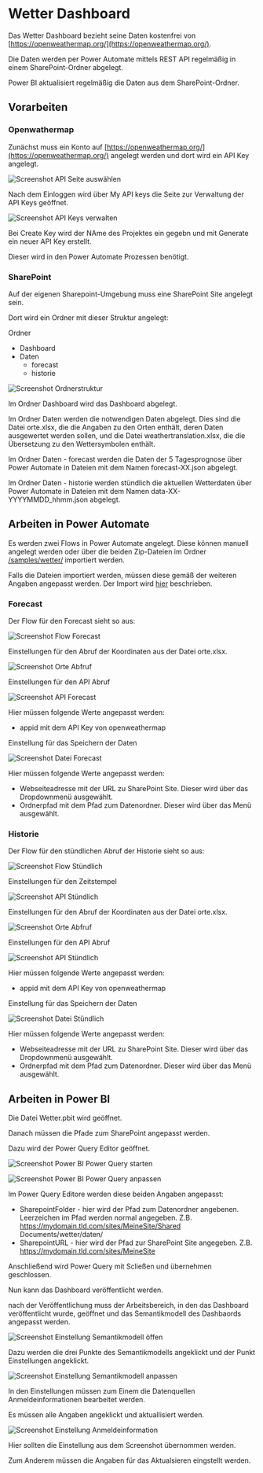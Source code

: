 # Wetter Dashboard

Das Wetter Dashboard bezieht seine Daten kostenfrei von [https://openweathermap.org/](https://openweathermap.org/).

Die Daten werden per Power Automate mittels REST API regelmäßig in einem SharePoint-Ordner abgelegt.

Power BI aktualisiert regelmäßig die Daten aus dem SharePoint-Ordner.

## Vorarbeiten

### Openwathermap

Zunächst muss ein Konto auf [https://openweathermap.org/](https://openweathermap.org/) angelegt werden und dort wird ein API Key angelegt.

![Screenshot API Seite auswählen](/sources/wetter-API-Key-Menue.png)

Nach dem Einloggen wird über My API keys die Seite zur Verwaltung der API Keys geöffnet.

![Screenshot API Keys verwalten](/sources/wetter-API-Key-Seite.png)

Bei Create Key wird der NAme des Projektes ein gegebn und mit Generate ein neuer API Key erstellt.

Dieser wird in den Power Automate Prozessen benötigt.

### SharePoint

Auf der eigenen Sharepoint-Umgebung muss eine SharePoint Site angelegt sein. 

Dort wird ein Ordner mit dieser Struktur angelegt:

Ordner
- Dashboard
- Daten
    - forecast
    - historie

![Screenshot Ordnerstruktur](/sources/wetter-ordnerstruktur.png)

Im Ordner Dashboard wird das Dashboard abgelegt.

Im Ordner Daten werden die notwendigen Daten abgelegt.
Dies sind die Datei orte.xlsx, die die Angaben zu den Orten enthält, deren Daten ausgewertet werden sollen, und die Datei weathertranslation.xlsx, die die Übersetzung zu den Wettersymbolen enthält.

Im Ordner Daten - forecast werden die Daten der 5 Tagesprognose über Power Automate in Dateien mit dem Namen forecast-XX.json abgelegt.

Im Ordner Daten - historie werden stündlich die aktuellen Wetterdaten über Power Automate in Dateien mit dem Namen data-XX-YYYYMMDD_hhmm.json abgelegt.

## Arbeiten in Power Automate

Es werden zwei Flows in Power Automate angelegt. Diese können manuell angelegt werden oder über die beiden Zip-Dateien  im Ordner [/samples/wetter/](/samples/wetter/) importiert werden. 

Falls die Dateien importiert werden, müssen diese gemäß der weiteren Angaben angepasst werden. Der Import wird [hier](https://github.com/INOPIAE/inoPowerAutomate/blob/master/tutorials/importexportflow.md) beschrieben.


### Forecast

Der Flow für den Forecast sieht so aus:

![Screenshot Flow Forecast](/sources/wetter-forecast-flow.png)

Einstellungen für den Abruf der Koordinaten aus der Datei orte.xlsx.

![Screenshot Orte Abfruf](/sources/wetter-forecast-tabelle.png)

Einstellungen für den API Abruf

![Screenshot API Forecast](/sources/wetter-forecast-http.png)

Hier müssen folgende Werte angepasst werden:
- appid mit dem API Key von openweathermap

Einstellung für das Speichern der Daten

![Screenshot Datei Forecast](/sources/wetter-forecast-datei.png)

Hier müssen folgende Werte angepasst werden:
- Webseiteadresse mit der URL zu SharePoint Site. Dieser wird über das Dropdownmenü ausgewählt.
- Ordnerpfad mit dem Pfad zum Datenordner. Dieser wird über das Menü ausgewählt.

### Historie

Der Flow für den stündlichen Abruf der Historie sieht so aus:

![Screenshot Flow Stündlich](/sources/wetter-stündlich-flow.png)

Einstellungen für den Zeitstempel

![Screenshot API Stündlich](/sources/wetter-stündlich-zeitstempel.png)

Einstellungen für den Abruf der Koordinaten aus der Datei orte.xlsx.

![Screenshot Orte Abfruf](/sources/wetter-forecast-tabelle.png)

Einstellungen für den API Abruf

![Screenshot API Stündlich](/sources/wetter-stündlich-http.png)

Hier müssen folgende Werte angepasst werden:
- appid mit dem API Key von openweathermap

Einstellung für das Speichern der Daten

![Screenshot Datei Stündlich](/sources/wetter-stündlich-datei.png)

Hier müssen folgende Werte angepasst werden:
- Webseiteadresse mit der URL zu SharePoint Site. Dieser wird über das Dropdownmenü ausgewählt.
- Ordnerpfad mit dem Pfad zum Datenordner. Dieser wird über das Menü ausgewählt.

## Arbeiten in Power BI

Die Datei Wetter.pbit wird geöffnet.

Danach müssen die Pfade zum SharePoint angepasst werden.

Dazu wird der Power Query Editor geöffnet.

![Screenshot Power BI Power Query starten](/sources/wetter-pqeditor-start.png)

![Screenshot Power BI Power Query anpassen](/sources/wetter-pqeditor.png)

Im Power Query Editore werden diese beiden Angaben angepasst:

- SharepointFolder - hier wird der Pfad zum Datenordner angebenen. Leerzeichen im Pfad werden normal angegeben. Z.B. https://mydomain.tld.com/sites/MeineSite/Shared Documents/wetter/daten/
- SharepointURL - hier wird der Pfad zur SharePoint Site angegeben. Z.B. https://mydomain.tld.com/sites/MeineSite

Anschließend wird Power Query mit Scließen und übernehmen geschlossen.

Nun kann das Dashboard veröffentlicht werden.

nach der Veröffentlichung muss der Arbeitsbereich, in den das Dashboard veröffentlicht wurde, geöffnet und das Semantikmodell des Dashbaords angepasst werden.

![Screenshot Einstellung Semantikmodell öffen](/sources/wetter-pbi-einstellungen.png)

Dazu werden die drei Punkte des Semantikmodells angeklickt und der Punkt Einstellungen angeklickt.

![Screenshot Einstellung Semantikmodell anpassen](/sources/wetter-pbi-einstellungen-arbeiten.png)

In den Einstellungen müssen zum Einem die Datenquellen Anmeldeinformationen bearbeitet werden.

Es müssen alle Angaben angeklickt und aktuallisiert werden.

![Screenshot Einstellung Anmeldeinformation](/sources/wetter-pbi-einstellungen-anmeldung.png)

Hier sollten die Einstellung aus dem Screenshot übernommen werden.

Zum Anderem müssen die Angaben für das Aktualsieren eingstellt werden.

